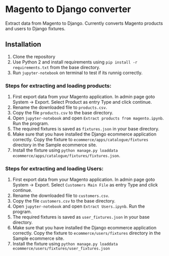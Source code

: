 # Magento to Django converter

Extract data from Magento to Django. Currently converts Magento products and users to Django fixtures.


## Installation

1. Clone the repository
2. Use Python 2 and install requirements using `pip install -r requirements.txt` from the base directory.
3. Run `jupyter-notebook` on terminal to test if its runnig correctly.

### Steps for extracting and loading products:

1. First export data from your Magento application. In admin page goto System -> Export. Select Product as entry Type and click continue.
2. Rename the downloaded file to `products.csv`.
3. Copy the file `products.csv` to the base directory.
4. Open `jupyter-notebook` and open `Extract products from magento.ipynb`. Run the program.
5. The required fixtures is saved as `fixtures.json` in your base directory.
6. Make sure that you have installed the Django ecommerce application correctly. Copy the fixture to `ecommerce/apps/catalogue/fixtures` directory in the Sample ecommerce site.
7. Install the fixture using `python manage.py loaddata ecommerce/apps/catalogue/fixtures/fixtures.json`.

### Steps for extracting and loading Users:

1. First export data from your Magento application. In admin page goto System -> Export. Select `Customers Main File` as entry Type and click continue.
2. Rename the downloaded file to `customers.csv`.
3. Copy the file `customers.csv` to the base directory.
4. Open `jupyter-notebook` and open `Extract Users.ipynb`. Run the program.
5. The required fixtures is saved as `user_fixtures.json` in your base directory.
6. Make sure that you have installed the Django ecommerce application correctly. Copy the fixture to `ecommerce/users/fixtures` directory in the Sample ecommerce site.
7. Install the fixture using `python manage.py loaddata ecommerce/users/fixtures/user_fixtures.json`

